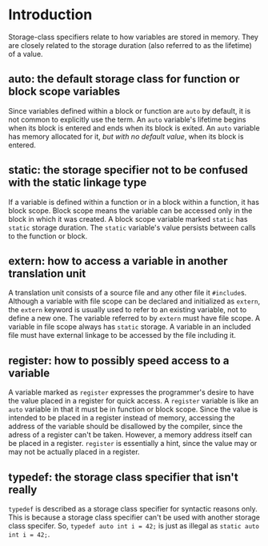 # Introduction

Storage-class specifiers relate to how variables are stored in memory.
They are closely related to the storage duration (also referred to as the lifetime) of a value.

## auto: the default storage class for function or block scope variables

Since variables defined within a block or function are `auto` by default, it is not common to explicitly use the term.
An `auto` variable's lifetime begins when its block is entered and ends when its block is exited.
An `auto` variable has memory allocated for it, _but with no default value_, when its block is entered.

## static: the storage specifier not to be confused with the static linkage type

If a variable is defined within a function or in a block within a function, it has block scope.
Block scope means the variable can be accessed only in the block in which it was created.
A block scope variable marked `static` has `static` storage duration.
The `static` variable's value persists between calls to the function or block.

## extern: how to access a variable in another translation unit

A translation unit consists of a source file and any other file it `#include`s.
Although a variable with file scope can be declared and initialized as `extern`, the `extern` keyword is usually used to refer to an existing variable, not to define a new one.
The variable referred to by `extern` must have file scope.
A variable in file scope always has `static` storage.
A variable in an included file must have external linkage to be accessed by the file including it.

## register: how to possibly speed access to a variable

A variable marked as `register` expresses the programmer's desire to have the value placed in a register for quick access.
A `register` variable is like an `auto` variable in that it must be in function or block scope.
Since the value is intended to be placed in a register instead of memory, accessing the address of the variable should be disallowed by the compiler, since the adress of a register can't be taken.
However, a memory address itself can be placed in a register.
`register` is essentially a hint, since the value may or may not be actually placed in a register.

## typedef: the storage class specifier that isn't really

`typedef` is described as a storage class specifier for syntactic reasons only.
This is because a storage class specifier can't be used with another storage class specifer.
So, `typedef auto int i = 42;` is just as illegal as `static auto int i = 42;`.
